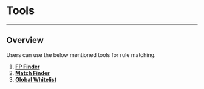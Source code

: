 # Tools

---

## Overview

Users can use the below mentioned tools for rule matching.


1. [**FP Finder**](fp_finder.md)
2. [**Match Finder**](match_finder.md)
3. [**Global Whitelist**](global_whitelist.md)